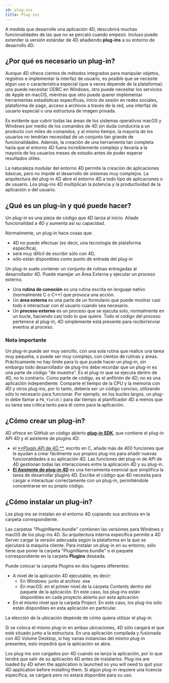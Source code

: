 ```yaml
---
id: plug-ins
title: Plug-ins
---
```


A medida que desarrolle una aplicación 4D, descubrirá muchas funcionalidades de las que no se percató cuando empezó. Incluso puede extender la versión estándar de 4D añadiendo **plug-ins** a su entorno de desarrollo 4D.

## ¿Por qué es necesario un plug-in?

Aunque 4D ofrece cientos de métodos integrados para manipular objetos, registros e implementar la interfaz de usuario, es posible que se necesite algún uso o característica especial (que a veces depende de la plataforma): uno puede necesitar ODBC en Windows, otro puede necesitar los servicios de Apple en macOS, mientras que otro puede querer implementar herramientas estadísticas específicas, inicio de sesión en redes sociales, plataforma de pago, acceso a archivos a través de la red, una interfaz de usuario especial o una estructura de imagen privada.

Es evidente que cubrir todas las áreas de los sistemas operativos macOS y Windows por medio de los comandos de 4D sin duda conduciría a un producto con miles de comandos, y al mismo tiempo, la mayoría de los usuarios no tendrían necesidad de un conjunto tan grande de funcionalidades. Además, la creación de una herramienta tan completa haría que el entorno 4D fuera increíblemente complejo y llevaría a la mayoría de los usuarios meses de estudio antes de poder esperar resultados útiles.

La naturaleza modular del entorno 4D permite la creación de aplicaciones básicas, pero no impide el desarrollo de sistemas muy complejos. La arquitectura del plug-in 4D abre el entorno 4D a todo tipo de aplicaciones o de usuario. Los plug-ins 4D multiplican la potencia y la productividad de la aplicación o del usuario.

## ¿Qué es un plug-in y qué puede hacer?

Un plug-in es una pieza de código que 4D lanza al inicio. Añade funcionalidad a 4D y aumenta así su capacidad.

Normalmente, un plug-in hace cosas que:
- 4D no puede efectuar (es decir, una tecnología de plataforma específica),
- será muy difícil de escribir sólo con 4D,
- sólo están disponibles como punto de entrada del plug-in

Un plug-in suele contener un conjunto de rutinas entregadas al desarrollador 4D. Puede manejar un Área Externa y ejecutar un proceso externo.

- Una **rutina de conexión** es una rutina escrita en lenguaje nativo (normalmente C o C++) que provoca una acción.
- Un **área externa** es una parte de un formulario que puede mostrar casi todo e interactuar con el usuario cuando sea necesario.
- Un **proceso externo** es un proceso que se ejecuta solo, normalmente en un bucle, haciendo casi todo lo que quiere. Todo el código del proceso pertenece al plug-in, 4D simplemente está presente para recibir/enviar eventos al proceso.

### Nota importante

Un plug-in puede ser muy sencillo, con una sola rutina que realice una tarea muy pequeña, o puede ser muy complejo, con cientos de rutinas y áreas. Prácticamente no hay límite para lo que puede hacer un plug-in, sin embargo todo desarrollador de plug-ins debe recordar que un plug-in es una parte de código "de muestra". Es el plug-in que se ejecuta dentro de 4D, no lo contrario. Como parte de código, es el anfitrión de 4D; no es una aplicación independiente. Comparte el tiempo de la CPU y la memoria con 4D y otros plug-ins, por lo tanto, debería ser un código conciso, utilizando sólo lo necesario para funcionar. Por ejemplo, en los bucles largos, un plug-in debe llamar a `PA_Yield()` para dar tiempo al planificador 4D a menos que su tarea sea crítica tanto para él como para la aplicación.

## ¿Cómo crear un plug-in?

4D ofrece en GitHub un código abierto [**plug-in SDK**](https://github.com/4d/4D-Plugin-SDK), que contiene el plug-in API 4D y el asistente de plugins 4D:

- el [**Plugin API de 4D **](https://github.com/4d/4D-Plugin-SDK/blob/master/4D%20Plugin%20API), escrito en C, añade más de 400 funciones que le ayudan a crear fácilmente sus propios plug-ins para añadir nuevas funcionalidades a su aplicación 4D. Las funciones del plug-in de API de 4D gestionan todas las interacciones entre la aplicación 4D y su plug-in.
- [**El Asistente de plug-in 4D**](https://github.com/4d/4D-Plugin-SDK/blob/master/4D%20Plugin%20Wizard) es una herramienta esencial que simplifica la tarea de desarrollar plugins 4D. Escribe el código que 4D necesita para cargar e interactuar correctamente con un plug-in, permitiéndole concentrarse en su propio código.

## ¿Cómo instalar un plug-in?

Los plug-ins se instalan en el entorno 4D copiando sus archivos en la carpeta correspondiente.

Las carpetas "PluginName.bundle" contienen las versiones para Windows y macOS de los plug-ins 4D. Su arquitectura interna específica permite a 4D Server cargar la versión adecuada según la plataforma en la que se ejecutará la máquina cliente. Para instalar un plug-in en su entorno, sólo tiene que poner la carpeta "PluginName.bundle" o el paquete correspondiente en la carpeta **Plugins** deseada.

Puede colocar la carpeta Plugins en dos lugares diferentes:

- A nivel de la aplicación 4D ejecutable, es decir:
  - En Windows: junto al archivo .exe
  - En macOS: en el primer nivel de la carpeta Contents dentro del paquete de la aplicación. En este caso, los plug-ins están disponibles en cada proyecto abierto por esta aplicación.
- En el mismo nivel que la carpeta Project. En este caso, los plug-ins sólo están disponibles en esta aplicación en particular.

La elección de la ubicación depende de cómo quiera utilizar el plug-in.

Si se coloca el mismo plug-in en ambas ubicaciones, 4D sólo cargará el que esté situado junto a la estructura. En una aplicación compilada y fusionada con 4D Volume Desktop, si hay varias instancias del mismo plug-in presentes, esto impedirá que la aplicación se abra.

Los plug-ins son cargados por 4D cuando se lanza la aplicación, por lo que tendrá que salir de su aplicación 4D antes de instalarlos. Plug-ins are loaded by 4D when the application is launched so you will need to quit your 4D application before installing them. Si algún plug-in requiere una licencia específica, se cargará pero no estará disponible para su uso.